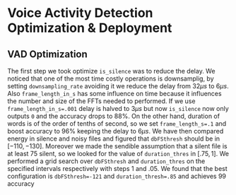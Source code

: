 Voice Activity Detection Optimization & Deployment 
==================================================

VAD Optimization
----------------

The first step we took optimize `is_silence` was to reduce the delay.
We noticed that one of the most time costly operations is downsamplig, by setting `downsampling_rate` avoiding it we reduce the delay
from $32\mu s$ to $6\mu s$.
Also `frame_length_in_s` has some influence on time because it influences the number and size of the FFTs needed to performed.
If we use `frame_length_in_s=.001` delay is halved to $3\mu s$ but now `is_silence` now only outputs `0` and the accuracy drops to 88%.
On the other hand, duration of words is of the order of tenths of second, so we set `frame_length_s=.1` and boost accuracy to 96% keeping
the delay to $6\mu s$.
We have then compared energy in silence and noisy files and figured that `dbFSthresh` should be in $[-110, -130]$.
Moreover we made the sendible assumption that a silent file is at least $75%$ silent, so we looked for the value of `duration_thres` in  $[.75, 1]$.
We performed a grid search over `dbFSthresh` and `duration_thres` on the specified intervals respectively with steps $1$ and $.05$. We found that
the best configuration is `dbFSthresh=-121` and `duration_thresh=.85` and achieves $99%$ accuracy


